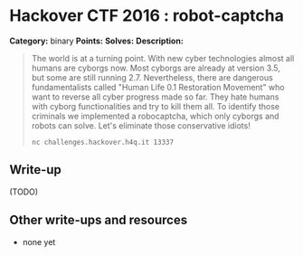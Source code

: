 # Hackover CTF 2016 : robot-captcha

**Category:** binary
**Points:**
**Solves:**
**Description:**

> The world is at a turning point. With new cyber technologies almost all humans are cyborgs now. Most cyborgs are already at version 3.5, but some are still running 2.7. Nevertheless, there are dangerous fundamentalists called "Human Life 0.1 Restoration Movement" who want to reverse all cyber progress made so far. They hate humans with cyborg functionalities and try to kill them all. To identify those criminals we implemented a robocaptcha, which only cyborgs and robots can solve. Let's eliminate those conservative idiots!
>
> `nc challenges.hackover.h4q.it 13337`

## Write-up

(TODO)

## Other write-ups and resources

* none yet
